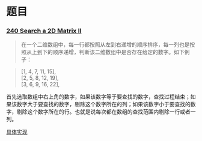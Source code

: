 





# 题目

### [240 Search a 2D Matrix II](https://leetcode.com/problems/search-a-2d-matrix-ii/)

> 在一个二维数组中，每一行都按照从左到右递增的顺序排序，每一列也是按照从上到下的顺序递增，判断该二维数组中是否存在给定的数字。如下例子：

> [1,   4,  7, 11, 15],  
> [2,   5,  8, 12, 19],  
> [3,   6,  9, 16, 22],  

首先选取数组中右上角的数字，如果该数字等于要查找的数字，查找过程结束；如果该数字大于要查找的数字，剔除这个数字所在的列；如果该数字小于要查找的数字，剔除这个数字所在的行。也就是说每次都在数组的查找范围内剔除一行或者一列。

[具体实现](https://github.com/xuelangZF/LeetCode/blob/master/DivideConquer/240_Search2DMatrixII.py)



